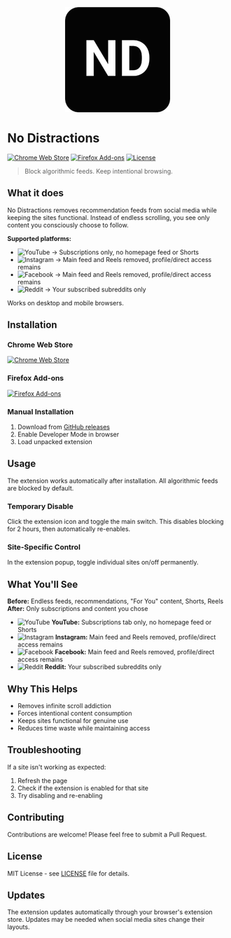 <div align="center">
  <img src="no_distractions_logo.svg" alt="No Distractions" width="240" >
</div>

# No Distractions

[![Chrome Web Store](https://img.shields.io/badge/Chrome%20Web%20Store-Install-blue?logo=googlechrome)](https://chrome.google.com/webstore)
[![Firefox Add-ons](https://img.shields.io/badge/Firefox%20Add--ons-Install-orange?logo=firefox)](https://addons.mozilla.org/firefox/)
[![License](https://img.shields.io/badge/License-MIT-green.svg)](LICENSE)

> Block algorithmic feeds. Keep intentional browsing.

## What it does

No Distractions removes recommendation feeds from social media while keeping the sites functional. Instead of endless scrolling, you see only content you consciously choose to follow.

**Supported platforms:**
- <img src="https://img.shields.io/badge/YouTube-FF0000?logo=youtube&logoColor=white" alt="YouTube" height="20"> → Subscriptions only, no homepage feed or Shorts
- <img src="https://img.shields.io/badge/Instagram-E4405F?logo=instagram&logoColor=white" alt="Instagram" height="20"> → Main feed and Reels removed, profile/direct access remains
- <img src="https://img.shields.io/badge/Facebook-1877F2?logo=facebook&logoColor=white" alt="Facebook" height="20"> → Main feed and Reels removed, profile/direct access remains
- <img src="https://img.shields.io/badge/Reddit-FF4500?logo=reddit&logoColor=white" alt="Reddit" height="20"> → Your subscribed subreddits only

Works on desktop and mobile browsers.

## Installation

### Chrome Web Store
[![Chrome Web Store](https://img.shields.io/badge/Install%20from-Chrome%20Web%20Store-blue?logo=googlechrome)](https://chrome.google.com/webstore)

### Firefox Add-ons
[![Firefox Add-ons](https://img.shields.io/badge/Install%20from-Firefox%20Add--ons-orange?logo=firefox)](https://addons.mozilla.org/firefox/)

### Manual Installation
1. Download from [GitHub releases](https://github.com/your-username/no-distractions/releases)
2. Enable Developer Mode in browser
3. Load unpacked extension

## Usage

The extension works automatically after installation. All algorithmic feeds are blocked by default.

### Temporary Disable
Click the extension icon and toggle the main switch. This disables blocking for 2 hours, then automatically re-enables.

### Site-Specific Control
In the extension popup, toggle individual sites on/off permanently.

## What You'll See

**Before:** Endless feeds, recommendations, "For You" content, Shorts, Reels
**After:** Only subscriptions and content you chose

- <img src="https://img.shields.io/badge/YouTube-FF0000?logo=youtube&logoColor=white" alt="YouTube" height="20"> **YouTube:** Subscriptions tab only, no homepage feed or Shorts
- <img src="https://img.shields.io/badge/Instagram-E4405F?logo=instagram&logoColor=white" alt="Instagram" height="20"> **Instagram:** Main feed and Reels removed, profile/direct access remains
- <img src="https://img.shields.io/badge/Facebook-1877F2?logo=facebook&logoColor=white" alt="Facebook" height="20"> **Facebook:** Main feed and Reels removed, profile/direct access remains
- <img src="https://img.shields.io/badge/Reddit-FF4500?logo=reddit&logoColor=white" alt="Reddit" height="20"> **Reddit:** Your subscribed subreddits only

## Why This Helps

- Removes infinite scroll addiction
- Forces intentional content consumption  
- Keeps sites functional for genuine use
- Reduces time waste while maintaining access

## Troubleshooting

If a site isn't working as expected:
1. Refresh the page
2. Check if the extension is enabled for that site
3. Try disabling and re-enabling

## Contributing

Contributions are welcome! Please feel free to submit a Pull Request.

## License

MIT License - see [LICENSE](LICENSE) file for details.

## Updates

The extension updates automatically through your browser's extension store. Updates may be needed when social media sites change their layouts.
